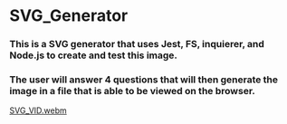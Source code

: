 # SVG_Generator

### This is a SVG generator that uses Jest, FS, inquierer, and Node.js to create and test this image.
### The user will answer 4 questions that will then generate the image in a file that is able to be viewed on the browser.


[SVG_VID.webm](https://github.com/b-crites/SVG_Generator/assets/118697673/af4e33bd-ff1a-4cd9-b8b8-d60745cfbf0d)
